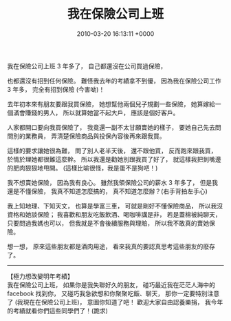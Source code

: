 ﻿---
layout: post
title: 我在保險公司上班 
date: 2010-03-20 16:13:11 +0000
category: 說
tags: []
---

我在保險公司上班 3 年多了，
自己都還沒在公司買過保險，
 
<!--more-->

也都還沒有招到任何保險。
難怪我去年的考績拿不到優，
因為我在保險公司工作 3 年多，
完全有招到保險 (今害呦)！ 

去年初本來有朋友要跟我買保險，
她想幫他兩個兒子規劃一些保險，
她算嫁給一個滿會賺錢的男人，
所以就算她當不起大戶，
應該是個好客戶。

人家都開口要向我買保險了，
我竟還一副不太甘願賣她的樣子，
要她自己先去問問別的業務員，
弄清楚保險商品與投保內容後再來跟我買。

這樣的要求讓她很為難，
問了別人老半天後，
還不跟他買，
反而跑來跟我買，
於情於理她都很難這麼幹。
所以我還是勸她別跟我買了好了，
就這樣我把到嘴邊的肥肉狠狠地甩開。
(這樣比喻很怪，我是蛋不是狗吧！)

我不想賣她保險，
因為我有良心。
雖然我領保險公司的薪水 3 年多了，
但是我還是不懂保險，
我真不知道怎麼搞的，
真不知道怎麼辦？(右手背拍左手心)

我上知地理、下知天文，
也算是學富三車，
可就是剛好不懂保險商品，
所以我沒資格和她談保險；
我喜歡和朋友吃飯飲酒、喝咖啡講是非，
若是蓋棉被純聊天，只要問過我媽也可以，
但我就是不會後續服務與理賠，
所以我不敢真的賣她保險。

想一想，
原來這些朋友都是酒肉用途，
看來我真的要認真思考這些朋友的廢存了。


***

【極力想改變明年考績】<br />
我在保險公司上班，
如果你是我失聯好久的朋友，
碰巧最近我在茫茫人海中的 facebook 找到你，
又碰巧我急欲想和你聚聚吃飯、聊天，
那你一定要特別注意了 (我現在在保險公司上班)，
意圖你知道了吧！
歡迎大家自由認養樂捐，
我今年的考績就看你們這些同學們了！(跪求)
